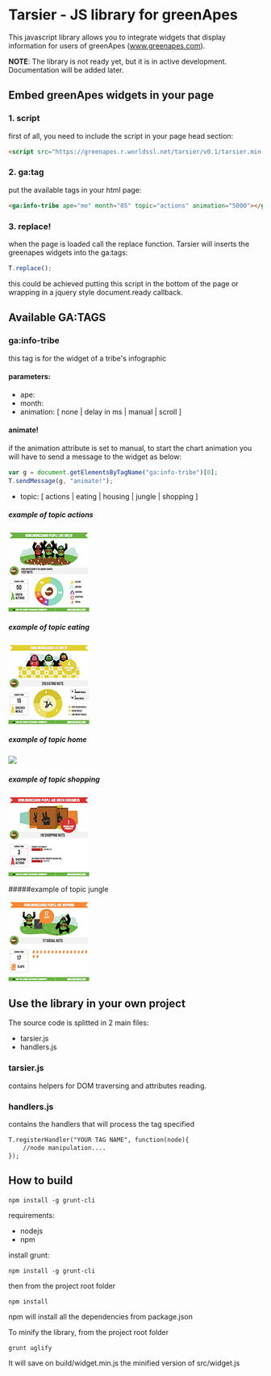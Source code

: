 Tarsier - JS library for greenApes
==================================
This javascript library allows you to integrate widgets that display information for
users of greenApes (www.greenapes.com).

**NOTE**: The library is not ready yet, but it is in active development. Documentation will be added later.



Embed greenApes widgets in your page
----------------------------------------------------------
### 1. script

first of all, you need to include the script in your page head section:

```html
<script src="https://greenapes.r.worldssl.net/tarsier/v0.1/tarsier.min.js"></script>
```

### 2. ga:tag

put the available tags in your html page:

```html
<ga:info-tribe ape="me" month="05" topic="actions" animation="5000"></ga:info-tribe>
```

### 3. replace!

when the page is loaded call the replace function. Tarsier will inserts the greenapes widgets into the ga:tags:

```javascript
T.replace();
```

this could be achieved putting this script in the bottom of the page or wrapping in a jquery style document.ready callback.


Available GA:TAGS
-----------------

### ga:info-tribe
this tag is for the widget of a tribe's infographic

#### parameters:

* ape: 
* month:
* animation: [ none | delay in ms | manual | scroll ]

#### animate!

if the animation attribute is set to manual, to start the chart animation you will have to send a message to the widget as below:

```javascript
var g = document.getElementsByTagName("ga:info-tribe")[0];
T.sendMessage(g, "animate!");
```


* topic: [ actions | eating | housing | jungle | shopping ]

##### example of topic actions

![](assets/ga_info-tribe_actions.png)

##### example of topic eating

![](assets/ga_info-tribe_eating.png)

##### example of topic home

![](assets/ga_info-tribe_home)

##### example of topic shopping

![](assets/ga_info-tribe_shopping.png)

#####example of topic jungle

![](assets/ga_info-tribe_social.png)


Use the library in your own project
-----------------------------------
The source code is splitted in 2 main files:

* tarsier.js
* handlers.js

### tarsier.js
contains helpers for DOM traversing and attributes reading.
### handlers.js
contains the handlers that will process the tag specified


```
T.registerHandler("YOUR TAG NAME", function(node){
    //node manipulation....
});
```

How to build
------------
```
npm install -g grunt-cli
```

requirements:

 - nodejs
 - npm

install grunt:
```
npm install -g grunt-cli
```

then from the project root folder
```
npm install
```

npm will install all the dependencies from package.json

To minify the library, from the project root folder

```
grunt uglify
```

It will save on build/widget.min.js the minified version of src/widget.js
